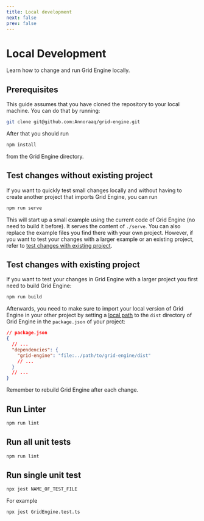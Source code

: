 ```yaml
---
title: Local development
next: false
prev: false
---
```


# Local Development

Learn how to change and run Grid Engine locally.

## Prerequisites

This guide assumes that you have cloned the repository to your local machine. You can do that by running:

```bash
git clone git@github.com:Annoraaq/grid-engine.git
```

After that you should run

```bash
npm install
```

from the Grid Engine directory.

## Test changes without existing project

If you want to quickly test small changes locally and without having to create another project that imports Grid Engine, you can run

```bash
npm run serve
```

This will start up a small example using the current code of Grid Engine (no need to build it before). It serves the content of `./serve`. You can also replace the example files you find there with your own project. However, if you want to test your changes with a larger example or an existing project, refer to [test changes with existing project](#test-changes-with-existing-project).

## Test changes with existing project

If you want to test your changes in Grid Engine with a larger project you first need to build Grid Engine:

```bash
npm run build
```

Afterwards, you need to make sure to import your local version of Grid Engine in your other project by setting a [local path](https://docs.npmjs.com/cli/v11/configuring-npm/package-json#local-paths) to the `dist` directory of Grid Engine in the `package.json` of your project:

```json
// package.json
{
  // ...
  "dependencies": {
    "grid-engine": "file:../path/to/grid-engine/dist"
    // ...
  }
  // ...
}
```

Remember to rebuild Grid Engine after each change.

## Run Linter

```bash
npm run lint
```

## Run all unit tests

```bash
npm run lint
```

## Run single unit test

```bash
npx jest NAME_OF_TEST_FILE
```

For example

```bash
npx jest GridEngine.test.ts
```
